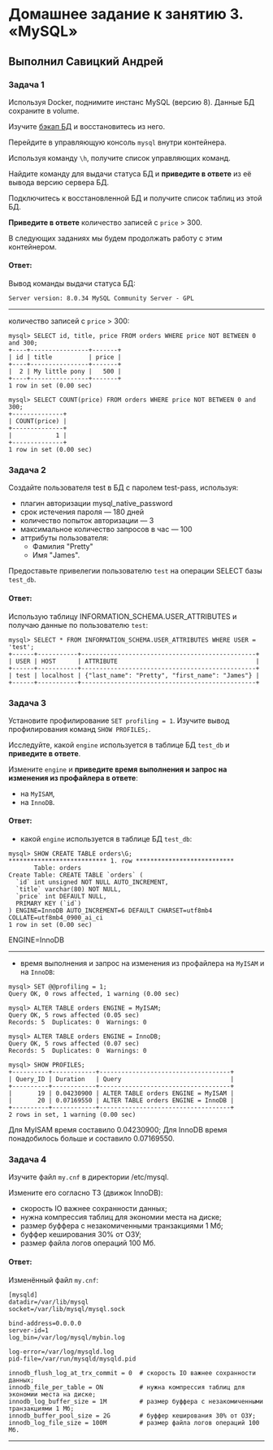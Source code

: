 # Домашнее задание к занятию 3. «MySQL»

## Выполнил Савицкий Андрей

### Задача 1

Используя Docker, поднимите инстанс MySQL (версию 8). Данные БД сохраните в volume.

Изучите [бэкап БД](https://github.com/netology-code/virt-homeworks/tree/virt-11/06-db-03-mysql/test_data) и 
восстановитесь из него.

Перейдите в управляющую консоль `mysql` внутри контейнера.

Используя команду `\h`, получите список управляющих команд.

Найдите команду для выдачи статуса БД и **приведите в ответе** из её вывода версию сервера БД.

Подключитесь к восстановленной БД и получите список таблиц из этой БД.

**Приведите в ответе** количество записей с `price` > 300.

В следующих заданиях мы будем продолжать работу с этим контейнером.

#### Ответ:
Вывод команды выдачи статуса БД:
```
Server version: 8.0.34 MySQL Community Server - GPL
```

---

количество записей с `price` > 300:
```
mysql> SELECT id, title, price FROM orders WHERE price NOT BETWEEN 0 and 300;
+----+----------------+-------+
| id | title          | price |
+----+----------------+-------+
|  2 | My little pony |   500 |
+----+----------------+-------+
1 row in set (0.00 sec)

mysql> SELECT COUNT(price) FROM orders WHERE price NOT BETWEEN 0 and 300;
+--------------+
| COUNT(price) |
+--------------+
|            1 |
+--------------+
1 row in set (0.00 sec)
```

### Задача 2

Создайте пользователя test в БД c паролем test-pass, используя:

- плагин авторизации mysql_native_password
- срок истечения пароля — 180 дней 
- количество попыток авторизации — 3 
- максимальное количество запросов в час — 100
- аттрибуты пользователя:
    - Фамилия "Pretty"
    - Имя "James".

Предоставьте привелегии пользователю `test` на операции SELECT базы `test_db`.
    
#### Ответ:

Использую таблицу INFORMATION_SCHEMA.USER_ATTRIBUTES и получаю данные по пользователю `test`:
```
mysql> SELECT * FROM INFORMATION_SCHEMA.USER_ATTRIBUTES WHERE USER = 'test';
+------+-----------+------------------------------------------------+
| USER | HOST      | ATTRIBUTE                                      |
+------+-----------+------------------------------------------------+
| test | localhost | {"last_name": "Pretty", "first_name": "James"} |
+------+-----------+------------------------------------------------+
```


### Задача 3

Установите профилирование `SET profiling = 1`.
Изучите вывод профилирования команд `SHOW PROFILES;`.

Исследуйте, какой `engine` используется в таблице БД `test_db` и **приведите в ответе**.

Измените `engine` и **приведите время выполнения и запрос на изменения из профайлера в ответе**:
- на `MyISAM`,
- на `InnoDB`.

#### Ответ:

- какой `engine` используется в таблице БД `test_db`:
```
mysql> SHOW CREATE TABLE orders\G;
*************************** 1. row ***************************
       Table: orders
Create Table: CREATE TABLE `orders` (
  `id` int unsigned NOT NULL AUTO_INCREMENT,
  `title` varchar(80) NOT NULL,
  `price` int DEFAULT NULL,
  PRIMARY KEY (`id`)
) ENGINE=InnoDB AUTO_INCREMENT=6 DEFAULT CHARSET=utf8mb4 COLLATE=utf8mb4_0900_ai_ci
1 row in set (0.00 sec)
```
ENGINE=InnoDB

---

- время выполнения и запрос на изменения из профайлера на `MyISAM` и на `InnoDB`:
```
mysql> SET @@profiling = 1;
Query OK, 0 rows affected, 1 warning (0.00 sec)

mysql> ALTER TABLE orders ENGINE = MyISAM;
Query OK, 5 rows affected (0.05 sec)
Records: 5  Duplicates: 0  Warnings: 0

mysql> ALTER TABLE orders ENGINE = InnoDB;
Query OK, 5 rows affected (0.07 sec)
Records: 5  Duplicates: 0  Warnings: 0

mysql> SHOW PROFILES;
+----------+------------+------------------------------------+
| Query_ID | Duration   | Query                              |
+----------+------------+------------------------------------+
|       19 | 0.04230900 | ALTER TABLE orders ENGINE = MyISAM |
|       20 | 0.07169550 | ALTER TABLE orders ENGINE = InnoDB |
+----------+------------+------------------------------------+
2 rows in set, 1 warning (0.00 sec)
```
Для MyISAM время составило 0.04230900;
Для InnoDB время понадобилось больше и составило 0.07169550.
 
### Задача 4 

Изучите файл `my.cnf` в директории /etc/mysql.

Измените его согласно ТЗ (движок InnoDB):

- скорость IO важнее сохранности данных;
- нужна компрессия таблиц для экономии места на диске;
- размер буффера с незакомиченными транзакциями 1 Мб;
- буффер кеширования 30% от ОЗУ;
- размер файла логов операций 100 Мб.

#### Ответ:

Изменённый файл `my.cnf`:
```
[mysqld]
datadir=/var/lib/mysql
socket=/var/lib/mysql/mysql.sock

bind-address=0.0.0.0
server-id=1
log_bin=/var/log/mysql/mybin.log

log-error=/var/log/mysqld.log
pid-file=/var/run/mysqld/mysqld.pid

innodb_flush_log_at_trx_commit = 0  # скорость IO важнее сохранности данных;
innodb_file_per_table = ON          # нужна компрессия таблиц для экономии места на диске;
innodb_log_buffer_size = 1M         # размер буффера с незакомиченными транзакциями 1 Мб;
innodb_buffer_pool_size = 2G        # буффер кеширования 30% от ОЗУ;
innodb_log_file_size = 100M         # размер файла логов операций 100 Мб.
```


---

